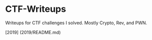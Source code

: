 # CTF-Writeups
Writeups for CTF challenges I solved. Mostly Crypto, Rev, and PWN.

[2019] (2019/README.md)
